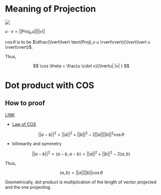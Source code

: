 

# Meaning of Projection

![](http://blogs.jccc.edu/rgrondahl/files/2012/02/perpendicularprojection.jpg)

$u \cdot v = \lvert\lvert \text{Proj}_v u \rvert\rvert \lvert\lvert v \rvert\rvert$

$\cos \theta$ is to be $\dfrac{\lvert\lvert \text{Proj}_v u \rvert\rvert}{\lvert\lvert u \rvert\rvert}$. 

Thus, 

$$
\cos \theta = \frac{u \cdot v}{\lvertu| |v| }
$$

# Dot product with COS 

## How to proof 

[LINK](https://math.stackexchange.com/questions/116133/how-to-understand-dot-product-is-the-angles-cosine)

* [Law of COS](https://en.wikipedia.org/wiki/Law_of_cosines)

$$
\lvert\lvert a - b \rvert\rvert^2 = \lvert\lvert a \rvert\rvert^2 + \lvert\lvert  b \rvert\rvert^2 - 2\lvert\lvert a \rvert\rvert \lvert\lvert  b \rvert\rvert^2 \cos \theta
$$

* bilinearity and symmetry 

$$
\lvert\lvert a - b \rvert\rvert^2 = \langle a-b, a-b \rangle = \lvert\lvert a \rvert\rvert^2 +  \lvert\lvert b \rvert\rvert^2 - 2\langle a, b \rangle 
$$

Thus, 

$$
\langle a, b \rangle = \lvert\lvert a \rvert\rvert  \lvert\lvert b \rvert\rvert \cos \theta 
$$

Geometrically, dot product is multiplication of the length of vector projected and the one projecting. 


<!--stackedit_data:
eyJoaXN0b3J5IjpbLTE0MDExNDIwOTYsOTM2NzI4ODIsLTE3Mz
kzMjExNzMsLTIwNTMwNjgxNjcsNTYxNTE3NzMxLC0xNzc1NTYz
OTYyXX0=
-->